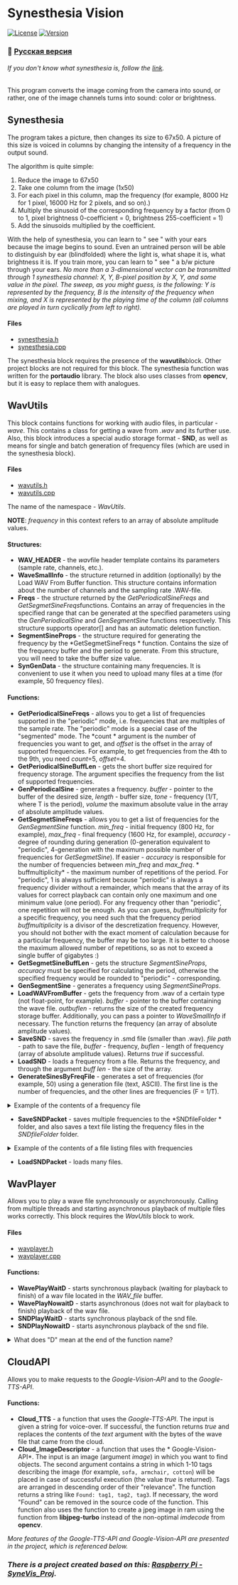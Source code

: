 # Synesthesia Vision
[![License](https://img.shields.io/badge/LICENSE-The%20Unlicense-green?style=flat-square)](/LICENSE)  [![Version](https://img.shields.io/badge/VERSION-DEBUG%20--%20demonstrable-yellow?style=flat-square)](https://github.com/averov90/Synesthesia-Vision/releases)
### :small_orange_diamond: [Русская версия](/README.md)

###### If you don't know what synesthesia is, follow the [link](https://en.wikipedia.org/wiki/Synesthesia#Chromesthesia).

This program converts the image coming from the camera into sound, or rather, one of the image channels turns into sound: color or brightness.

## Synesthesia
The program takes a picture, then changes its size to 67x50. A picture of this size is voiced in columns by changing the intensity of a frequency in the output sound.

The algorithm is quite simple:
1. Reduce the image to 67x50
2. Take one column from the image (1x50)
3. For each pixel in this column, map the frequency (for example, 8000 Hz for 1 pixel, 16000 Hz for 2 pixels, and so on).)
4. Multiply the sinusoid of the corresponding frequency by a factor (from 0 to 1, pixel brightness 0-coefficient = 0, brightness 255-coefficient = 1)
5. Add the sinusoids multiplied by the coefficient.

With the help of synesthesia, you can learn to " see " with your ears because the image begins to sound. Even an untrained person will be able to distinguish by ear (blindfolded) where the light is, what shape it is, what brightness it is. If you train more, you can learn to " see " a b/w picture through your ears.
*No more than a 3-dimensional vector can be transmitted through 1 synesthesia channel: X, Y, B-pixel position by X, Y, and some value in the pixel. The sweep, as you might guess, is the following: Y is represented by the frequency, B is the intensity of the frequency when mixing, and X is represented by the playing time of the column (all columns are played in turn cyclically from left to right).*

#### Files
- [synesthesia.h](https://github.com/averov90/Synesthesia-Vision/blob/master/SyneVis/synesthesia.h)
- [synesthesia.cpp](https://github.com/averov90/Synesthesia-Vision/blob/master/SyneVis/synesthesia.cpp)

The synesthesia block requires the presence of the **wavutils**block. Other project blocks are not required for this block. 
The synesthesia function was written for the **portaudio** library. The block also uses classes from **opencv**, but it is easy to replace them with analogues.

## WavUtils
This block contains functions for working with audio files, in particular - *wave*. This contains a class for getting a wave from *.wav* and its further use. 
Also, this block introduces a special audio storage format - **SND**, as well as means for single and batch generation of frequency files (which are used in the synesthesia block).

#### Files
- [wavutils.h](https://github.com/averov90/Synesthesia-Vision/blob/master/SyneVis/wavutils.h)
- [wavutils.cpp](https://github.com/averov90/Synesthesia-Vision/blob/master/SyneVis/wavutils.cpp)

The name of the namespace - *WavUtils*.

**NOTE**: *frequency* in this context refers to an array of absolute amplitude values.

#### Structures:
- **WAV_HEADER** - the *wav*file header template contains its parameters (sample rate, channels, etc.).
- **WaveSmallInfo** - the structure returned in addition (optionally) by the Load WAV From Buffer function. This structure contains information about the number of channels and the sampling rate .WAV-file.
- **Freqs** - the structure returned by the *GetPeriodicalSineFreqs* and *GetSegmetSineFreqs*functions. Contains an array of frequencies in the specified range that can be generated at the specified parameters using the *GenPeriodicalSine* and *GenSegmentSine* functions respectively. This structure supports operator[] and has an automatic deletion function.
- **SegmentSineProps** - the structure required for generating the frequency by the *GetSegmetSineFreqs * function. Contains the size of the frequency buffer and the period to generate. From this structure, you will need to take the buffer size value.
- **SynGenData** - the structure containing many frequencies. It is convenient to use it when you need to upload many files at a time (for example, 50 frequency files).

#### Functions:
- **GetPeriodicalSineFreqs** - allows you to get a list of frequencies supported in the "periodic" mode, i.e. frequencies that are multiples of the sample rate. The "periodic" mode is a special case of the "segmented" mode. The *count * argument is the number of frequencies you want to get, and *offset* is the offset in the array of supported frequencies. For example, to get frequencies from the 4th to the 9th, you need *count*=5, *offset*=4.
- **GetPeriodicalSineBuffLen** - gets the short buffer size required for frequency storage. The argument specifies the frequency from the list of supported frequencies.
- **GenPeriodicalSine** - generates a frequency. *buffer* - pointer to the buffer of the desired size, *length* - buffer size, *tone* - frequency (1/T, where T is the period), *volume* the maximum absolute value in the array of absolute amplitude values.
- **GetSegmetSineFreqs** - allows you to get a list of frequencies for the *GenSegmentSine* function. *min_freq* - initial frequency (800 Hz, for example), *max_freq* - final frequency (1600 Hz, for example), *accuracy* - degree of rounding during generation (0-generation equivalent to "periodic", 4-generation with the maximum possible number of frequencies for *GetSegmetSine*). If easier - *accuracy* is responsible for the number of frequencies between *min_freq* and *max_freq*. * buffmultiplicity* - the maximum number of repetitions of the period. For "periodic", 1 is always sufficient because "periodic" is always a frequency divider without a remainder, which means that the array of its values for correct playback can contain only one maximum and one minimum value (one period). For any frequency other than "periodic", one repetition will not be enough. As you can guess, *buffmultiplicity* for a specific frequency, you need such that the frequency period *buffmultiplicity* is a divisor of the descretization frequency. However, you should not bother with the exact moment of calculation because for a particular frequency, the buffer may be too large. It is better to choose the maximum allowed number of repetitions, so as not to exceed a single buffer of gigabytes :)
- **GetSegmetSineBuffLen** - gets the structure *SegmentSineProps*, *accuracy* must be specified for calculating the period, otherwise the specified frequency would be rounded to "periodic" - corresponding.
- **GenSegmentSine** - generates a frequency using *SegmentSineProps*. 
- **LoadWAVFromBuffer** - gets the frequency from .wav of a certain type (not float-point, for example). *buffer* - pointer to the buffer containing the wave file. *outbuflen* - returns the size of the created frequency storage buffer. Additionally, you can pass a pointer to *WaveSmallInfo* if necessary. The function returns the frequency (an array of absolute amplitude values).
- **SaveSND** - saves the frequency in .smd file (smaller than .wav). *file path* - path to save the file, *buffer* - frequency, *buflen* - length of frequency (array of absolute amplitude values). Returns *true* if successful.
- **LoadSND** - loads a frequency from a file. Returns the frequency, and through the argument *buff len* - the size of the array.
- **GenerateSinesByFreqFile** - generates a set of frequencies (for example, 50) using a generation file (text, ASCII). The first line is the number of frequencies, and the other lines are frequencies (F = 1/T).
<details>
<summary>Example of the contents of a frequency file</summary>
  
```
3  
879.89  
659  
155.7 
```
</details>

- **SaveSNDPacket** - saves multiple frequencies to the *SNDfileFolder * folder, and also saves a text file listing the frequency files in the *SNDfileFolder* folder. 
<details>
<summary>Example of the contents of a file listing files with frequencies</summary>
  
```
3
aug_0.snd 118
aug_1.snd 626
aug_2.snd 662
```
aug_0.snd 118 - "aug_0.snd" - name of file, 118 - the size of the file data in short. The size in bytes here is equal to 118 * 2 + 4 (4 - size of uint at the beginning).
</details>

- **LoadSNDPacket** - loads many files.

## WavPlayer
Allows you to play a wave file synchronously or asynchronously. Calling from multiple threads and starting asynchronous playback of multiple files works correctly. This block requires the *WavUtils* block to work.

#### Files
- [wavplayer.h](https://github.com/averov90/Synesthesia-Vision/blob/master/SyneVis/wavplayer.h)
- [wavplayer.cpp](https://github.com/averov90/Synesthesia-Vision/blob/master/SyneVis/wavplayer.cpp)

#### Functions:
- **WavePlayWaitD** - starts synchronous playback (waiting for playback to finish) of a wav file located in the *WAV_file* buffer.
- **WavePlayNowaitD** - starts asynchronous (does not wait for playback to finish) playback of the wav file.
- **SNDPlayWaitD** - starts synchronous playback of the snd file.
- **SNDPlayNowaitD** - starts asynchronous playback of the snd file.
<details>
<summary>What does "D" mean at the end of the function name?</summary>
The "D" at the end of the function name means that this function uses the preset parameters of the wav file when playing (sampleRate, bitDepth). This is useful when playing wav files of only a certain format.
</details>

## CloudAPI
Allows you to make requests to the *Google-Vision-API* and to the *Google-TTS-API*.

#### Functions:
- **Cloud_TTS** - a function that uses the *Google-TTS-API*. The input is given a string for voice-over. If successful, the function returns *true* and replaces the contents of the *text* argument with the bytes of the wave file that came from the cloud.
- **Cloud_ImageDescriptor** - a function that uses the * Google-Vision-API*. The input is an image (argument *image*) in which you want to find objects. The second argument contains a string in which 1-10 tags describing the image (for example, ```sofa, armchair, cotton```) will be placed in case of successful execution (the value *true* is returned). Tags are arranged in descending order of their "relevance". The function returns a string like ```Found: tag1, tag2, tag3```. If necessary, the word "Found" can be removed in the source code of the function.
This function also uses the function to create a jpeg image in ram using the function from **libjpeg-turbo** instead of the non-optimal *imdecode* from **opencv**.

*More features of the Google-TTS-API and Google-Vision-API are presented in the project, which is referenced below.*

### *There is a project created based on this: [Raspberry Pi - SyneVis_Proj](https://github.com/averov90/RaspberryPi-SyneVis_Proj).*
